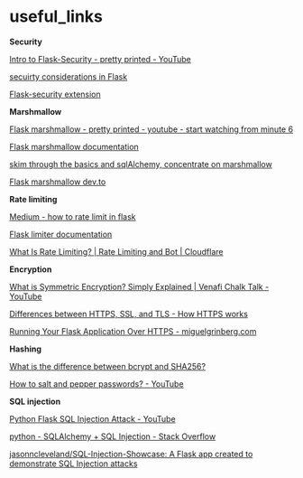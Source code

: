# useful_links

**Security**  

[Intro to Flask-Security - pretty printed - YouTube](https://www.youtube.com/watch?v=LsHf3JSDBVc&feature=youtu.be)

[secuirty considerations in Flask](https://flask.palletsprojects.com/en/1.1.x/security/) 

[Flask-security extension](https://pythonhosted.org/Flask-Security/) 



**Marshmallow**

[Flask marshmallow - pretty printed - youtube - start watching from minute 6](https://www.youtube.com/watch?v=kRNXKzfYrPU)     

[Flask marshmallow documentation](https://flask-marshmallow.readthedocs.io/en/latest/)   

[skim through the basics and sqlAlchemy, concentrate on marshmallow](https://medium.com/@kelvin.onkundi/python-rest-apis-with-flask-sqlalchemy-and-marshmallow-501b2d803a25)  

[Flask marshmallow dev.to](https://dev.to/nahidsaikat/flask-with-sqlalchemy-marshmallow-5aj2)  


**Rate limiting**  

[Medium - how to rate limit in flask](https://medium.com/analytics-vidhya/how-to-rate-limit-routes-in-flask-61c6c791961b) 

[Flask limiter documentation](https://flask-limiter.readthedocs.io/en/stable/)

[What Is Rate Limiting? | Rate Limiting and Bot | Cloudflare](https://www.cloudflare.com/learning/bots/what-is-rate-limiting/) 

**Encryption**

[What is Symmetric Encryption? Simply Explained | Venafi Chalk Talk - YouTube](https://www.youtube.com/watch?v=Wh9iC6uMv9s) 

[Differences between HTTPS, SSL, and TLS - How HTTPS works](https://howhttps.works/https-ssl-tls-differences/#:~:text=HTTPS%20is%20just%20the%20HTTP,the%20web%20maintained%20by%20IETF.)

[Running Your Flask Application Over HTTPS - miguelgrinberg.com](https://blog.miguelgrinberg.com/post/running-your-flask-application-over-https)

**Hashing**

[What is the difference between bcrypt and SHA256?](https://rietta.com/blog/bcrypt-not-sha-for-passwords/#:~:text=TL%3BDR%3B%20SHA1%2C%20SHA256,and%20are%20good%20for%20passwords.&text=User%20passwords%20must%20be%20stored,strong%20algorithm%20like%20SHA%2D256.) 

[How to salt and pepper passwords? - YouTube](https://www.youtube.com/watch?v=YLCoDK0OwYM) 

**SQL injection**

[Python Flask SQL Injection Attack - YouTube](https://www.youtube.com/watch?v=gaAm8GgLdCk&feature=youtu.be) 

[python - SQLAlchemy + SQL Injection - Stack Overflow](https://stackoverflow.com/questions/6501583/sqlalchemy-sql-injection) 

[jasonncleveland/SQL-Injection-Showcase: A Flask app created to demonstrate SQL Injection attacks](https://github.com/jasonncleveland/SQL-Injection-Showcase) 